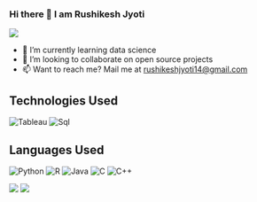 ### Hi there 👋 I am Rushikesh Jyoti

<!--
**Ishgar14/Ishgar14** is a ✨ _special_ ✨ repository because its `README.md` (this file) appears on your GitHub profile.

Here are some ideas to get you started:
-->
![](https://komarev.com/ghpvc/?username=Ishgar14)

<!-- - 🔭 I’m currently working on ... -->
<!-- - 💬 Ask me about ... -->
- 🌱 I’m currently learning data science
- 👯 I’m looking to collaborate on open source projects
- 📫 Want to reach me? Mail me at rushikeshjyoti14@gmail.com

## Technologies Used
![Tableau](https://img.shields.io/badge/Tableau-Dashboard-white)
![Sql](https://img.shields.io/badge/MySql-DBMS-yellow)

## Languages Used
![Python](https://img.shields.io/badge/Python-3.9-green)
![R](https://img.shields.io/badge/R-4.0.4-blue)
![Java](https://img.shields.io/badge/Java-12-orange)
![C](https://img.shields.io/badge/C-99-blue)
![C++](https://img.shields.io/badge/C++-14-blue)


<img src="https://github-readme-stats.vercel.app/api?username=Ishgar14&show_icons=true&theme=radical">
<img src="https://github-readme-stats-anuraghazra1.vercel.app/api/top-langs/?username=Ishgar14&layout=compact&theme=radical">
